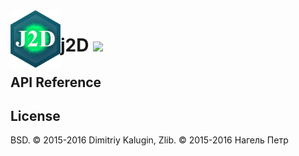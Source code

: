 <img src="https://github.com/fsggs/j2d/blob/0.2.0-dev/src/img/logo.png?raw=true" align="left" width="80"/>
<h1 align="left">j2D <a href="https://www.versioneye.com/user/projects/56afa5f63d82b9003761dfc8">
    <img src="https://www.versioneye.com/user/projects/56afa5f63d82b9003761dfc8/badge.svg?style=flat"/></a></h1>


## API Reference


## License

BSD. © 2015-2016 Dimitriy Kalugin, Zlib. © 2015-2016 Нагель Петр

